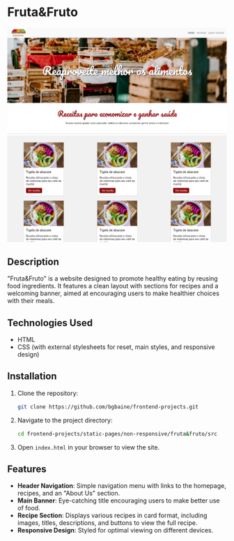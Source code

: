 # Fruta&Fruto
<div>
    <img src="../../../media/fruta&fruto1.PNG">
</div>
<div>
    <img src="../../../media/fruta&fruto2.PNG">
</div>

## Description

"Fruta&Fruto" is a website designed to promote healthy eating by reusing food ingredients. It features a clean layout with sections for recipes and a welcoming banner, aimed at encouraging users to make healthier choices with their meals.

## Technologies Used

- HTML
- CSS (with external stylesheets for reset, main styles, and responsive design)

## Installation

1. Clone the repository:
   ```bash
   git clone https://github.com/bgbaine/frontend-projects.git
   ```

2. Navigate to the project directory:
   ```bash
   cd frontend-projects/static-pages/non-responsive/fruta&fruto/src
   ```

3. Open `index.html` in your browser to view the site.

## Features

- **Header Navigation**: Simple navigation menu with links to the homepage, recipes, and an "About Us" section.
- **Main Banner**: Eye-catching title encouraging users to make better use of food.
- **Recipe Section**: Displays various recipes in card format, including images, titles, descriptions, and buttons to view the full recipe.
- **Responsive Design**: Styled for optimal viewing on different devices.